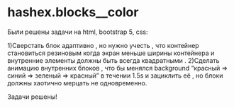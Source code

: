 # hashex.blocks__color

Были решены задачи на html, bootstrap 5, css:

1)Сверстать блок адаптивно , но нужно учесть , что контейнер становиться резиновым когда экран меньше ширины контейнера и внутренние элементы должны быть всегда квадратными .
2)Сделать анимацию внутренних блоков , что бы менялся background “красный => синий => зеленый => красный” в течении 1.5s и зациклить её , но блоки должны хаотично мерцать не одновременно.

Задачи решены!
